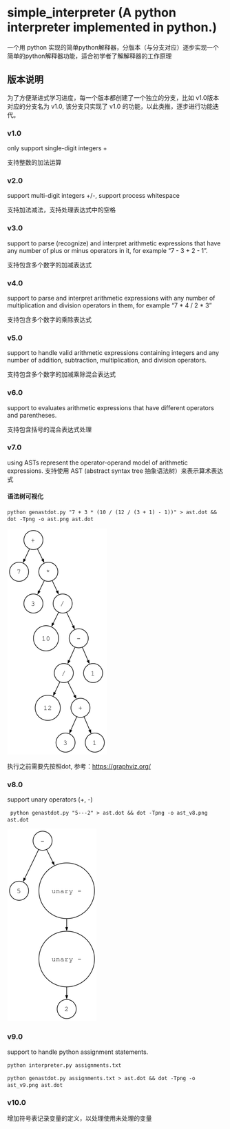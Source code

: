 # simple_interpreter (A python interpreter implemented in python.)
一个用 python 实现的简单python解释器，分版本（与分支对应）逐步实现一个简单的python解释器功能，适合初学者了解解释器的工作原理

## 版本说明
为了方便渐进式学习进度，每一个版本都创建了一个独立的分支，比如 v1.0版本对应的分支名为 v1.0, 该分支只实现了 v1.0 的功能，以此类推，逐步进行功能迭代。
### v1.0 
only support single-digit integers +

支持整数的加法运算
### v2.0 
support multi-digit integers +/-, support process whitespace

支持加法减法，支持处理表达式中的空格
### v3.0 
support to parse (recognize) and interpret arithmetic expressions that have any number of plus or minus operators in it, for example “7 - 3 + 2 - 1”.

支持包含多个数字的加减表达式
### v4.0 
support to parse and interpret arithmetic expressions with any number of multiplication and division operators in them, for example “7 * 4 / 2 * 3”

支持包含多个数字的乘除表达式
### v5.0 
support to handle valid arithmetic expressions containing integers and any number of addition, subtraction, multiplication, and division operators.

支持包含多个数字的加减乘除混合表达式
### v6.0 
support to evaluates arithmetic expressions that have different operators and parentheses.

支持包含括号的混合表达式处理
### v7.0 
using ASTs represent the operator-operand model of arithmetic expressions.
支持使用 AST (abstract syntax tree 抽象语法树）来表示算术表达式
#### 语法树可视化
```shell
python genastdot.py "7 + 3 * (10 / (12 / (3 + 1) - 1))" > ast.dot && dot -Tpng -o ast.png ast.dot
```
![ast.png](ast.png)

执行之前需要先按照dot, 参考：https://graphviz.org/ 

### v8.0 
support unary operators (+, -)
```shell
 python genastdot.py "5---2" > ast.dot && dot -Tpng -o ast_v8.png ast.dot    
```
![ast_v8.png](ast_v8.png)


### v9.0 
support to handle python assignment statements.

```shell
python interpreter.py assignments.txt
```

```shell
python genastdot.py assignments.txt > ast.dot && dot -Tpng -o ast_v9.png ast.dot  
```

### v10.0
增加符号表记录变量的定义，以处理使用未处理的变量
